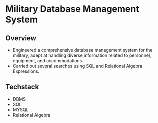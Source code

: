 # Military Database Management System

## Overview
- Engineered a comprehensive database management system for the military, adept at handling diverse information related to personnel, equipment, and accommodations.
- Carried out several searches using SQL and Relational Algebra Expressions.

## Techstack
-  DBMS
-  SQL
-  MYSQL
-  Relational Algebra
  
